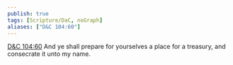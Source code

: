 ```yaml
---
publish: true
tags: [Scripture/DaC, noGraph]
aliases: ["D&C 104:60"]
---
```

[D&C 104:60](https://churchofjesuschrist.org/study/scriptures/dc-testament/dc/104?lang=eng&id=p60#p60) And ye shall prepare for yourselves a place for a treasury, and consecrate it unto my name.
